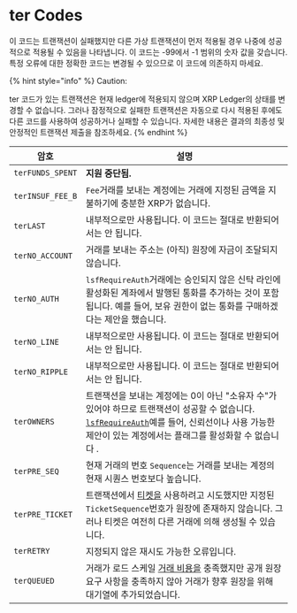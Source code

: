 # ter Codes

이 코드는 트랜잭션이 실패했지만 다른 가상 트랜잭션이 먼저 적용될 경우 나중에 성공적으로 적용될 수 있음을 나타냅니다. 이 코드는 -99에서 -1 범위의 숫자 값을 갖습니다. 특정 오류에 대한 정확한 코드는 변경될 수 있으므로 이 코드에 의존하지 마세요.

{% hint style="info" %}
Caution:

ter 코드가 있는 트랜잭션은 현재 ledger에 적용되지 않으며 XRP Ledger의 상태를 변경할 수 없습니다. 그러나 잠정적으로 실패한 트랜잭션은 자동으로 다시 적용된 후에도 다른 코드를 사용하여 성공하거나 실패할 수 있습니다. 자세한 내용은 결과의 최종성 및 안정적인 트랜잭션 제출을 참조하세요.
{% endhint %}

| 암호               | 설명                                                                                                                                                                               |
| ---------------- | -------------------------------------------------------------------------------------------------------------------------------------------------------------------------------- |
| `terFUNDS_SPENT` | **지원 중단됨.**                                                                                                                                                                      |
| `terINSUF_FEE_B` | `Fee`거래를 보내는 계정에는 거래에 지정된 금액을 지불하기에 충분한 XRP가 없습니다.                                                                                                                               |
| `terLAST`        | 내부적으로만 사용됩니다. 이 코드는 절대로 반환되어서는 안 됩니다.                                                                                                                                            |
| `terNO_ACCOUNT`  | 거래를 보내는 주소는 (아직) 원장에 자금이 조달되지 않습니다.                                                                                                                                              |
| `terNO_AUTH`     | `lsfRequireAuth`거래에는 승인되지 않은 신탁 라인에 활성화된 계좌에서 발행된 통화를 추가하는 것이 포함됩니다. 예를 들어, 보유 권한이 없는 통화를 구매하겠다는 제안을 했습니다.                                                                       |
| `terNO_LINE`     | 내부적으로만 사용됩니다. 이 코드는 절대로 반환되어서는 안 됩니다.                                                                                                                                            |
| `terNO_RIPPLE`   | 내부적으로만 사용됩니다. 이 코드는 절대로 반환되어서는 안 됩니다.                                                                                                                                            |
| `terOWNERS`      | 트랜잭션을 보내는 계정에는 0이 아닌 "소유자 수"가 있어야 하므로 트랜잭션이 성공할 수 없습니다. [`lsfRequireAuth`](https://xrpl.org/accountset.html#accountset-flags)예를 들어, 신뢰선이나 사용 가능한 제안이 있는 계정에서는 플래그를 활성화할 수 없습니다 . |
| `terPRE_SEQ`     | 현재 거래의 번호 `Sequence`는 거래를 보내는 계정의 현재 시퀀스 번호보다 높습니다.                                                                                                                              |
| `terPRE_TICKET`  | 트랜잭션에서 [티켓을](https://xrpl.org/tickets.html) 사용하려고 시도했지만 지정된 `TicketSequence`번호가 원장에 존재하지 않습니다. 그러나 티켓은 여전히 ​​다른 거래에 의해 생성될 수 있습니다.                                               |
| `terRETRY`       | 지정되지 않은 재시도 가능한 오류입니다.                                                                                                                                                           |
| `terQUEUED`      | 거래가 로드 스케일 [거래 비용을](https://xrpl.org/transaction-cost.html) 충족했지만 공개 원장 요구 사항을 충족하지 않아 거래가 향후 원장을 위해 대기열에 추가되었습니다.                                                               |
